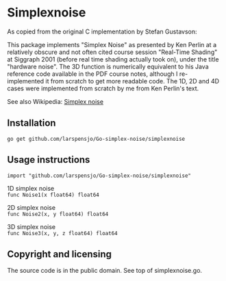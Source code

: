 Simplexnoise
============

As copied from the original C implementation by Stefan Gustavson:


This package implements "Simplex Noise" as presented by
Ken Perlin at a relatively obscure and not often cited course
session "Real-Time Shading" at Siggraph 2001 (before real
time shading actually took on), under the title "hardware noise".
The 3D function is numerically equivalent to his Java reference
code available in the PDF course notes, although I re-implemented
it from scratch to get more readable code. The 1D, 2D and 4D cases
were implemented from scratch by me from Ken Perlin's text.

See also Wikipedia: [Simplex noise](http://en.wikipedia.org/wiki/Simplex_noise)

## Installation

	go get github.com/larspensjo/Go-simplex-noise/simplexnoise

## Usage instructions

`import "github.com/larspensjo/Go-simplex-noise/simplexnoise"`

1D simplex noise   
`func Noise1(x float64) float64`

2D simplex noise   
`func Noise2(x, y float64) float64`

3D simplex noise   
`func Noise3(x, y, z float64) float64`

## Copyright and licensing

The source code is in the public domain. See top of simplexnoise.go.

